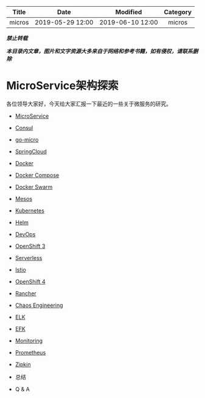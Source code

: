 | Title                | Date             | Modified         | Category          |
|:--------------------:|:----------------:|:----------------:|:-----------------:|
| micros              | 2019-05-29 12:00 | 2019-06-10 12:00 | micros            |






***禁止转载***

***本目录内文章，图片和文字资源大多来自于网络和参考书籍，如有侵权，请联系删除***




# MicroService架构探索


各位领导大家好，今天给大家汇报一下最近的一些关于微服务的研究。


- [MicroService](./microservice.md)
- [Consul](./consul.md)
- [go-micro](./go-micro.md)
- [SpringCloud](./spring-cloud.md)
- [Docker](./docker.md)
- [Docker Compose](./docker-compose.md)
- [Docker Swarm](./docker-swarm.md)
- [Mesos](./mesos.md)
- [Kubernetes](./k8s.md)
- [Helm](./helm.md)
- [DevOps](./devops.md)
- [OpenShift 3](./openshift-3.md)
- [Serverless](./serverless.md)
- [Istio](./istio.md)
- [OpenShift 4](./openshift-4.md)
- [Rancher](./rancher.md)
- [Chaos Engineering](./chaos-engineering.md)
- [ELK](./elk.md)
- [EFK](./efk.md)
- [Monitoring](./monitoring.md)
- [Prometheus](./prometheus.md)
- [Zipkin](./zipkin.md)


- 总结




- Q & A

